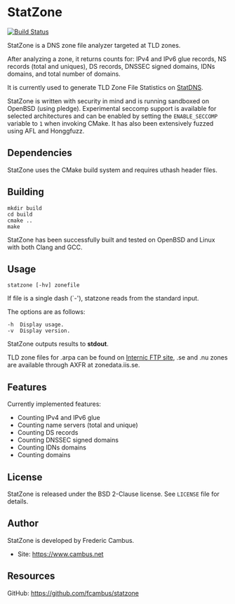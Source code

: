 # StatZone

[![Build Status][1]][2]

StatZone is a DNS zone file analyzer targeted at TLD zones.

After analyzing a zone, it returns counts for: IPv4 and IPv6 glue records,
NS records (total and uniques), DS records, DNSSEC signed domains, IDNs
domains, and total number of domains.

It is currently used to generate TLD Zone File Statistics on [StatDNS][3].

StatZone is written with security in mind and is running sandboxed on OpenBSD
(using pledge). Experimental seccomp support is available for selected
architectures and can be enabled by setting the `ENABLE_SECCOMP` variable
to `1` when invoking CMake. It has also been extensively fuzzed using AFL
and Honggfuzz.

## Dependencies

StatZone uses the CMake build system and requires uthash header files.

## Building

	mkdir build
	cd build
	cmake ..
	make

StatZone has been successfully built and tested on OpenBSD and Linux with
both Clang and GCC.

## Usage

	statzone [-hv] zonefile

If file is a single dash (`-'), statzone reads from the standard input.

The options are as follows:

	-h	Display usage.
	-v	Display version.

StatZone outputs results to **stdout**.

TLD zone files for .arpa can be found on [Internic FTP site][4], .se and
.nu zones are available through AXFR at zonedata.iis.se.

## Features

Currently implemented features:

- Counting IPv4 and IPv6 glue
- Counting name servers (total and unique)
- Counting DS records
- Counting DNSSEC signed domains
- Counting IDNs domains
- Counting domains

## License

StatZone is released under the BSD 2-Clause license. See `LICENSE` file for
details.

## Author

StatZone is developed by Frederic Cambus.

- Site: https://www.cambus.net

## Resources

GitHub: https://github.com/fcambus/statzone

[1]: https://api.travis-ci.org/fcambus/statzone.png?branch=master
[2]: https://travis-ci.org/fcambus/statzone
[3]: https://www.statdns.com
[4]: https://www.internic.net/domain/
